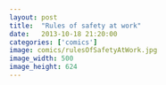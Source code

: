 ```yaml
---
layout: post
title:  "Rules of safety at work"
date:   2013-10-18 21:20:00
categories: ['comics']
image: comics/rulesOfSafetyAtWork.jpg
image_width: 500
image_height: 624
---
```


